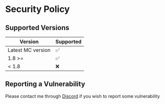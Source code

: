 # Security Policy

## Supported Versions

| Version | Supported          |
| ------- | ------------------ |
| Latest MC version   | :white_check_mark: |
| 1.8 >= | :white_check_mark: |
| < 1.8  | :x:                |

## Reporting a Vulnerability

Please contact me through [Discord](https://discord.gg/QFTjs3g) if you wish to report some vulnerability